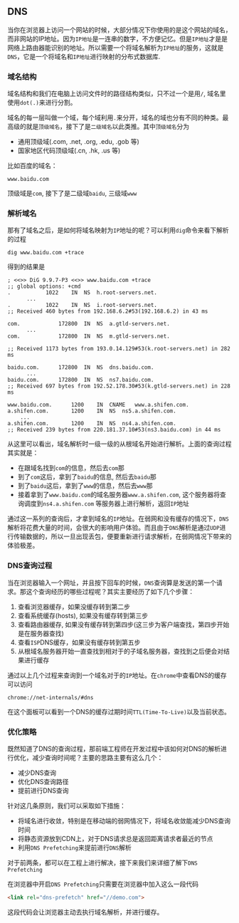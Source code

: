  ## DNS
当你在浏览器上访问一个网站的时候，大部分情况下你使用的是这个网站的域名，而非网站的IP地址。因为`IP地址`是一连串的数字，不方便记忆。但是`IP地址`才是是网络上路由器能识别的地址。所以需要一个将域名解析为`IP地址`的服务，这就是`DNS`，它是一个将域名和`IP地址`进行映射的分布式数据库.
### 域名结构
域名结构和我们在电脑上访问文件时的路径结构类似，只不过一个是用`/`, 域名里使用`dot(.)`来进行分割。

域名的每一层叫做一个域，每个域利用`.`来分开，域名的域也分有不同的种类。最高级的就是`顶级域名`，接下了是`二级域名`以此类推。其中`顶级域名`分为
  - 通用顶级域(.com, .net, .org, .edu, .gob 等)
  - 国家地区代码顶级域(.cn, .hk, .us 等)

比如百度的域名：
```
www.baidu.com
```
顶级域是`com`, 接下了是二级域`baidu`, 三级域`www`

### 解析域名
那有了域名之后，是如何将域名映射为`IP`地址的呢？可以利用`dig`命令来看下解析的过程
```shell
dig www.baidu.com +trace
```
得到的结果是
```shell
; <<>> DiG 9.9.7-P3 <<>> www.baidu.com +trace
;; global options: +cmd
.			1022	IN	NS	h.root-servers.net.
      ...
.			1022	IN	NS	i.root-servers.net.
;; Received 460 bytes from 192.168.6.2#53(192.168.6.2) in 43 ms

com.			172800	IN	NS	a.gtld-servers.net.
      ...
com.			172800	IN	NS	m.gtld-servers.net.

;; Received 1173 bytes from 193.0.14.129#53(k.root-servers.net) in 282 ms

baidu.com.		172800	IN	NS	dns.baidu.com.
      ...
baidu.com.		172800	IN	NS	ns7.baidu.com.
;; Received 697 bytes from 192.52.178.30#53(k.gtld-servers.net) in 228 ms

www.baidu.com.		1200	IN	CNAME	www.a.shifen.com.
a.shifen.com.		1200	IN	NS	ns5.a.shifen.com.
    ...
a.shifen.com.		1200	IN	NS	ns4.a.shifen.com.
;; Received 239 bytes from 220.181.37.10#53(ns3.baidu.com) in 44 ms
```

从这里可以看出，域名解析时一级一级的从根域名开始进行解析。上面的查询过程其实就是：
  - 在跟域名找到`com`的信息，然后去`com`那
  - 到了`com`这后，拿到了`baidu`的信息, 然后去`baidu`那
  - 到了`baidu`这后，拿到了`www`的信息，然后去`www`那
  - 接着拿到了`www.baidu.com`的域名服务器`www.a.shifen.com`, 这个服务器将查询调度到`ns4.a.shifen.com` 等服务器上进行解析，返回`IP`地址

通过这一系列的查询后，才拿到域名的`IP`地址。在弱网和没有缓存的情况下，`DNS`解析将花费大量的时间，会很大的影响用户体验。而且由于`DNS`解析是通过`UDP`进行传输数据的，所以一旦出现丢包，便要重新进行请求解析，在弱网情况下带来的体验极差。

### DNS查询过程
当在浏览器输入一个网址，并且按下回车的时候，`DNS`查询算是发送的第一个请求。那这个查询经历的哪些过程呢？其实主要经历了如下几个步骤：
  1. 查看浏览器缓存，如果没缓存转到第二步
  2. 查看系统缓存(hosts), 如果没有缓存转到第三步
  3. 查看路由器缓存, 如果没有缓存转到第四步(这三步为客户端查找，第四步开始是在服务器查找)
  4. 查看`ISP`DNS缓存，如果没有缓存转到第五步
  5. 从根域名服务器开始一直查找到相对于的子域名服务器，查找到之后便会对结果进行缓存

通过以上几个过程来查询到一个域名对于的`IP`地址。在`chrome`中查看DNS的缓存可以访问
```
chrome://net-internals/#dns
```
在这个面板可以看到一个DNS的缓存过期时间`TTL(Time-To-Live)`以及当前状态。

### 优化策略
既然知道了DNS的查询过程，那前端工程师在开发过程中该如何对DNS的解析进行优化，减少查询时间呢？主要的思路主要有这么几个：
  - 减少DNS查询
  - 优化DNS查询路径
  - 提前进行DNS查询

针对这几条原则，我们可以采取如下措施：
  - 将域名进行收敛，特别是在移动端的弱网情况下，将域名收敛能减少DNS查询时间
  - 将静态资源放到CDN上，对于DNS请求总是返回距离请求者最近的节点
  - 利用`DNS Prefetching`来提前进行`DNS`解析

对于前两条，都可以在工程上进行解决，接下来我们来详细了解下`DNS Prefetching`

在浏览器中开启`DNS Prefetching`只需要在浏览器中加入这么一段代码
```html
<link rel="dns-prefetch" href="//demo.com">
```
这段代码会让浏览器主动去执行域名解析，并进行缓存。
